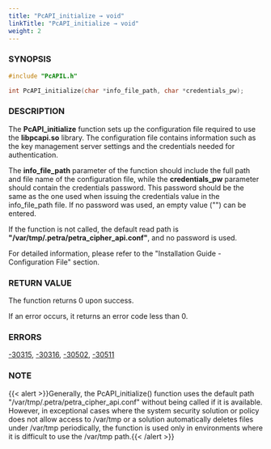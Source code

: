 ```yaml
---
title: "PcAPI_initialize → void"
linkTitle: "PcAPI_initialize → void"
weight: 2
---
```


### SYNOPSIS
```cpp
#include "PcAPIL.h"

int PcAPI_initialize(char *info_file_path, char *credentials_pw);
```


### DESCRIPTION
The **PcAPI_initialize** function sets up the configuration file required to use the **libpcapi.so** library. The configuration file contains information such as the key management server settings and the credentials needed for authentication.

The **info_file_path** parameter of the function should include the full path and file name of the configuration file, while the **credentials_pw** parameter should contain the credentials password. This password should be the same as the one used when issuing the credentials value in the info_file_path file. If no password was used, an empty value ("") can be entered.

If the function is not called, the default read path is **"/var/tmp/.petra/petra_cipher_api.conf"**, and no password is used.

For detailed information, please refer to the "Installation Guide - Configuration File" section.

### RETURN VALUE
The function returns 0 upon success. 

If an error occurs, it returns an error code less than 0.

### ERRORS
[-30315](../../../error-codes/#-30315), [-30316](../../../error-codes/#-30316), [-30502](../../../error-codes/#-30502), [-30511](../../../error-codes/#-30511)

### NOTE
{{< alert >}}Generally, the PcAPI_initialize() function uses the default path "/var/tmp/.petra/petra_cipher_api.conf" without being called if it is available. However, in exceptional cases where the system security solution or policy does not allow access to /var/tmp or a solution automatically deletes files under /var/tmp periodically, the function is used only in environments where it is difficult to use the /var/tmp path.{{< /alert >}}
